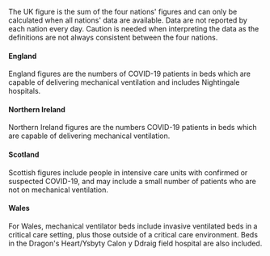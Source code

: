 The UK figure is the sum of the four nations' figures and can only be calculated when all nations' data are available.  Data are not reported by each nation every day.  Caution is needed when interpreting the data as the definitions are not always consistent between the four nations.

#### England

England figures are the numbers of COVID-19 patients in beds which are capable of delivering mechanical ventilation and includes Nightingale hospitals.

#### Northern Ireland

Northern Ireland figures are the numbers COVID-19 patients in beds which are capable of delivering mechanical ventilation.

#### Scotland

Scottish figures include people in intensive care units with confirmed or suspected COVID-19, and may include a small number of patients who are not on mechanical ventilation.

#### Wales

For Wales, mechanical ventilator beds include invasive ventilated beds in a critical care setting, plus those outside of a critical care environment. Beds in the Dragon's Heart/Ysbyty Calon y Ddraig field hospital are also included.


